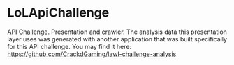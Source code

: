 # LoLApiChallenge
API Challenge. Presentation and crawler. The analysis data this presentation layer uses was generated with another application that was built specifically for this API challenge. You may find it here: https://github.com/CrackdGaming/lawl-challenge-analysis